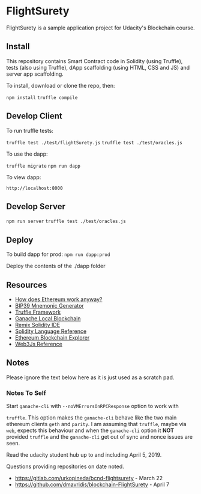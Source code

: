 # FlightSurety

FlightSurety is a sample application project for Udacity's Blockchain course.

## Install

This repository contains Smart Contract code in Solidity (using Truffle), tests (also using Truffle), dApp scaffolding (using HTML, CSS and JS) and server app scaffolding.

To install, download or clone the repo, then:

`npm install`
`truffle compile`

## Develop Client

To run truffle tests:

`truffle test ./test/flightSurety.js`
`truffle test ./test/oracles.js`

To use the dapp:

`truffle migrate`
`npm run dapp`

To view dapp:

`http://localhost:8000`

## Develop Server

`npm run server`
`truffle test ./test/oracles.js`

## Deploy

To build dapp for prod:
`npm run dapp:prod`

Deploy the contents of the ./dapp folder

## Resources

- [How does Ethereum work anyway?](https://medium.com/@preethikasireddy/how-does-ethereum-work-anyway-22d1df506369)
- [BIP39 Mnemonic Generator](https://iancoleman.io/bip39/)
- [Truffle Framework](http://truffleframework.com/)
- [Ganache Local Blockchain](http://truffleframework.com/ganache/)
- [Remix Solidity IDE](https://remix.ethereum.org/)
- [Solidity Language Reference](http://solidity.readthedocs.io/en/v0.4.24/)
- [Ethereum Blockchain Explorer](https://etherscan.io/)
- [Web3Js Reference](https://github.com/ethereum/wiki/wiki/JavaScript-API)

## Notes

Please ignore the text below here as it is just used as a scratch pad.

### Notes To Self

Start `ganache-cli` with `--noVMErrorsOnRPCResponse` option to work with

`truffle`.
This option makes the `ganache-cli` behave like the two main ethereum
clients `geth` and `parity`.
I am assuming that `truffle`, maybe via `web`, expects this behaviour and
when the `ganache-cli` option it **NOT** provided `truffle` and the
`ganache-cli` get out of sync and nonce issues are seen.

Read the udacity student hub up to and including April 5, 2019.

Questions providing repositories on date noted.

- https://gitlab.com/urkopineda/bcnd-flightsurety - March 22
- https://github.com/dmavridis/blockchain-FlightSurety - April 7
